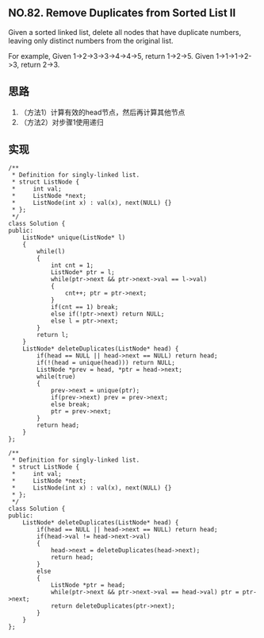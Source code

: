 ## NO.82. Remove Duplicates from Sorted List II

Given a sorted linked list, delete all nodes that have duplicate numbers, leaving only distinct numbers from the original list.

For example,
Given 1->2->3->3->4->4->5, return 1->2->5.
Given 1->1->1->2->3, return 2->3. 

## 思路
1. （方法1）计算有效的head节点，然后再计算其他节点
2. （方法2）对步骤1使用递归

## 实现
```
/**
 * Definition for singly-linked list.
 * struct ListNode {
 *     int val;
 *     ListNode *next;
 *     ListNode(int x) : val(x), next(NULL) {}
 * };
 */
class Solution {
public:
    ListNode* unique(ListNode* l)
    {
        while(l)
        {
            int cnt = 1;
            ListNode* ptr = l;
            while(ptr->next && ptr->next->val == l->val)
            {
                cnt++; ptr = ptr->next;
            }
            if(cnt == 1) break;
            else if(!ptr->next) return NULL;
            else l = ptr->next;
        }
        return l;
    }
    ListNode* deleteDuplicates(ListNode* head) {
        if(head == NULL || head->next == NULL) return head;
        if(!(head = unique(head))) return NULL;
        ListNode *prev = head, *ptr = head->next;
        while(true)
        {
            prev->next = unique(ptr);
            if(prev->next) prev = prev->next;
            else break;
            ptr = prev->next;
        }
        return head;
    }
};

/**
 * Definition for singly-linked list.
 * struct ListNode {
 *     int val;
 *     ListNode *next;
 *     ListNode(int x) : val(x), next(NULL) {}
 * };
 */
class Solution {
public:
    ListNode* deleteDuplicates(ListNode* head) {
        if(head == NULL || head->next == NULL) return head;
        if(head->val != head->next->val)
        {
            head->next = deleteDuplicates(head->next);
            return head;
        }
        else
        {
            ListNode *ptr = head;
            while(ptr->next && ptr->next->val == head->val) ptr = ptr->next;
            return deleteDuplicates(ptr->next);
        }
    }
};
```